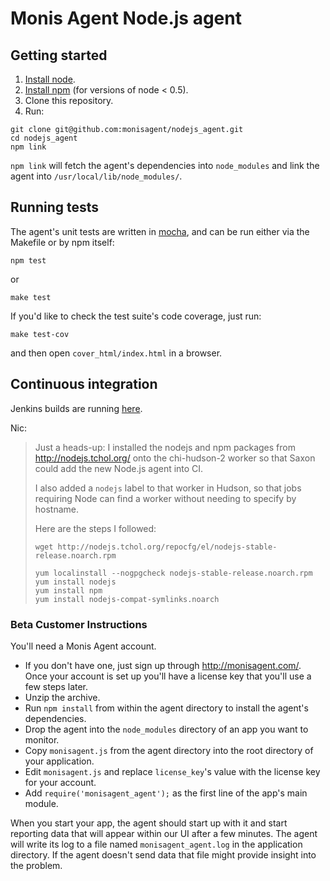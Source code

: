 # Monis Agent Node.js agent


## Getting started

1. [Install node](http://nodejs.org/#download).
2. [Install npm](http://npmjs.org/) (for versions of node < 0.5).
3. Clone this repository.
4. Run:

```
git clone git@github.com:monisagent/nodejs_agent.git
cd nodejs_agent
npm link
```

`npm link` will fetch the agent's dependencies into `node_modules` and link the agent into `/usr/local/lib/node_modules/`.


## Running tests

The agent's unit tests are written in [mocha](http://visionmedia.github.com/mocha/), and can be run either via the Makefile or by npm itself:

```
npm test
```

or

```
make test
```

If you'd like to check the test suite's code coverage, just run:

```
make test-cov
```

and then open `cover_html/index.html` in a browser.


## Continuous integration

Jenkins builds are running [here](https://hudson.monisagent.com/job/Node.js%20Agent/).

Nic:
> Just a heads-up: I installed the nodejs and npm packages from http://nodejs.tchol.org/ onto the chi-hudson-2 worker so that Saxon could add the new Node.js agent into CI.
>
> I also added a `nodejs` label to that worker in Hudson, so that jobs requiring Node can find a worker without needing to specify by hostname.
>
> Here are the steps I followed:
>
>     wget http://nodejs.tchol.org/repocfg/el/nodejs-stable-release.noarch.rpm
>
>     yum localinstall --nogpgcheck nodejs-stable-release.noarch.rpm
>     yum install nodejs
>     yum install npm
>     yum install nodejs-compat-symlinks.noarch


### Beta Customer Instructions

You'll need a Monis Agent account.

+ If you don't have one, just sign up through http://monisagent.com/. Once your account is set up you'll have a license key that you'll use a few steps later.
+ Unzip the archive.
+ Run `npm install` from within the agent directory to install the agent's dependencies.
+ Drop the agent into the `node_modules` directory of an app you want to monitor.
+ Copy `monisagent.js` from the agent directory into the root directory of your application.
+ Edit `monisagent.js` and replace `license_key`'s value with the license key for your account.
+ Add `require('monisagent_agent');` as the first line of the app's main module.

When you start your app, the agent should start up with it and start reporting data that will appear within our UI after a few minutes. The agent will write its log to a file named `monisagent_agent.log` in the application directory. If the agent doesn't send data that file might provide insight into the problem.
